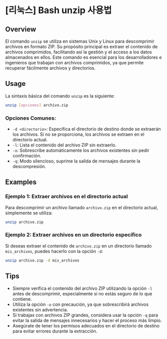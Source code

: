 # [리눅스] Bash unzip 사용법

## Overview
El comando `unzip` se utiliza en sistemas Unix y Linux para descomprimir archivos en formato ZIP. Su propósito principal es extraer el contenido de archivos comprimidos, facilitando así la gestión y el acceso a los datos almacenados en ellos. Este comando es esencial para los desarrolladores e ingenieros que trabajan con archivos comprimidos, ya que permite recuperar fácilmente archivos y directorios.

## Usage
La sintaxis básica del comando `unzip` es la siguiente:

```bash
unzip [opciones] archivo.zip
```

### Opciones Comunes:
- `-d <directorio>`: Especifica el directorio de destino donde se extraerán los archivos. Si no se proporciona, los archivos se extraen en el directorio actual.
- `-l`: Lista el contenido del archivo ZIP sin extraerlo.
- `-o`: Sobrescribe automáticamente los archivos existentes sin pedir confirmación.
- `-q`: Modo silencioso, suprime la salida de mensajes durante la descompresión.

## Examples
### Ejemplo 1: Extraer archivos en el directorio actual
Para descomprimir un archivo llamado `archivo.zip` en el directorio actual, simplemente se utiliza:

```bash
unzip archivo.zip
```

### Ejemplo 2: Extraer archivos en un directorio específico
Si deseas extraer el contenido de `archivo.zip` en un directorio llamado `mis_archivos`, puedes hacerlo con la opción `-d`:

```bash
unzip archivo.zip -d mis_archivos
```

## Tips
- Siempre verifica el contenido del archivo ZIP utilizando la opción `-l` antes de descomprimir, especialmente si no estás seguro de lo que contiene.
- Utiliza la opción `-o` con precaución, ya que sobrescribirá archivos existentes sin advertencia.
- Si trabajas con archivos ZIP grandes, considera usar la opción `-q` para evitar la salida de mensajes innecesarios y hacer el proceso más limpio.
- Asegúrate de tener los permisos adecuados en el directorio de destino para evitar errores durante la extracción.